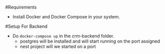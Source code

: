 #Requirements
- Install Docker and Docker Compose in your system.


#Setup For Backend
- Do `docker-compose up` in the crm-backend folder.
    - postgres will be installed and will start running on the port assigned 
    - nest project will we started on a port

